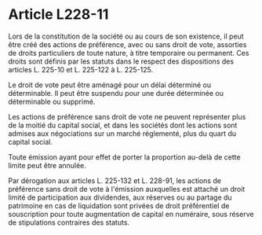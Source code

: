 # Article L228-11

Lors de la constitution de la société ou au cours de son existence, il peut être créé des actions de préférence, avec ou sans droit de vote, assorties de droits particuliers de toute nature, à titre temporaire ou permanent. Ces droits sont définis par les statuts dans le respect des dispositions des articles L. 225-10 et L. 225-122 à L. 225-125.

Le droit de vote peut être aménagé pour un délai déterminé ou déterminable. Il peut être suspendu pour une durée déterminée ou déterminable ou supprimé.

Les actions de préférence sans droit de vote ne peuvent représenter plus de la moitié du capital social, et dans les sociétés dont les actions sont admises aux négociations sur un marché réglementé, plus du quart du capital social.

Toute émission ayant pour effet de porter la proportion au-delà de cette limite peut être annulée.

Par dérogation aux articles L. 225-132 et L. 228-91, les actions de préférence sans droit de vote à l'émission auxquelles est attaché un droit limité de participation aux dividendes, aux réserves ou au partage du patrimoine en cas de liquidation sont privées de droit préférentiel de souscription pour toute augmentation de capital en numéraire, sous réserve de stipulations contraires des statuts.
